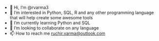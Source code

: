 - 👋 Hi, I’m @rvarma3
- 👀 I’m interested in Python, SQL, R and any other programming language that will help create some awesome tools
- 🌱 I’m currently learning Python and SQL
- 💞️ I’m looking to collaborate on any language
- 📫 How to reach me ruchir.varma@outlook.com

<!---
rvarma3/rvarma3 is a ✨ special ✨ repository because its `README.md` (this file) appears on your GitHub profile.
You can click the Preview link to take a look at your changes.
--->
